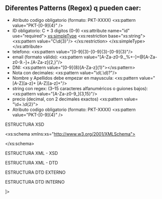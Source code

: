 ## Diferentes Patterns (Regex) q pueden caer:
- Atributo codigo obligatorio (formato: PKT-XXXX) <xs:pattern value="PKT\-[0-9]{4}" />
- ID obligatorio: C + 3 digitos (0-9)
<xs:attribute name="id" use="required">
    <xs:simpleType>
        <xs:restriction base="xs:string">
            <xs:pattern value="C\d{3}"/>
        </xs:restriction>
    </xs:simpleType>
</xs:attribute>
- telefono: <xs:pattern value="[0-9]{3}-[0-9]{3}-[0-9]{3}"/>
- email (formato válido): <xs:pattern value="[A-Za-z0-9._%+-]+@[A-Za-z0-9.-]+\.[A-Za-z]{2,}"/>
- DNI: <xs:pattern value="[0-9]{8}[A-Za-z]{1}"></xs:pattern>
- Nota con decimales: <xs:pattern value="\d(\.\d)?"/>
- Nombre y Apellidos debe empezar en mayuscula: <xs:pattern value="[A-Z][a-z]+ [A-Z][a-z]+"/>
- string con regex: (3–15 caracteres alfanuméricos o guiones bajos): <xs:pattern value="[A-Za-z0-9_]{3,15}"/>
- precio (decimal, con 2 decimales exactos) <xs:pattern value= "\d+\.\d{2}">
- Atributo codigo obligatorio (formato: PKT-XXXX) <xs:pattern value="PKT\-[0-9]{4}" />


ESTRUCTURA XSD
<?xml version="1.0" encoding="UTF-8"?>
<xs:schema xmlns:xs="http://www.w3.org/2001/XMLSchema">

</xs:schema>

ESTRUCTURA XML - XSD
<?xml version="1.0" encoding="UTF-8"?>
<ejemplo xmlns:xsi="http://www.w3.org/2001/XMLSchema-instance"
    xsi:noNamespaceSchemaLocation="ej10.xsd">

</ejemplo>


ESTRUCTURA XML - DTD
<?xml version="1.0" encoding="UTF-8"?>
<!DOCTYPE tienda SYSTEM "tienda.dtd">

ESTRUCTURA DTD EXTERNO
<!ELEMENT tienda (nombre, pokemon+)>
<!ELEMENT nombre (#PCDATA)>
<!ELEMENT pokemon (nombre, tipo+, precio)>
<!ELEMENT tipo (#PCDATA)>
<!ELEMENT precio (#PCDATA)>

ESTRUCTURA DTD INTERNO
<?xml version="1.0" encoding="UTF-8"?>
<!DOCTYPE curso [
  <!ELEMENT curso (nombre, alumno+)>
  <!ELEMENT nombre (#PCDATA)>
  <!ELEMENT alumno (nombre, apellido)>
  <!ELEMENT apellido (#PCDATA)>
]>
<curso>

</curso>